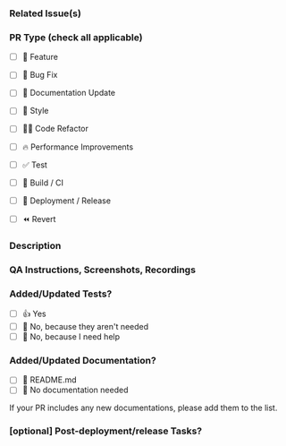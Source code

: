 ### Related Issue(s)

<!--
    For pull requests that relate to or close an issue, please include them below.  
    See [Linking a pull request to an issue](https://docs.github.com/en/issues/tracking-your-work-with-issues/linking-a-pull-request-to-an-issue).
-->

### PR Type (check all applicable)

- [ ] 🍕 Feature
- [ ] 🐛 Bug Fix
- [ ] 📝 Documentation Update
- [ ] 🎨 Style
- [ ] 🧑‍💻 Code Refactor
- [ ] 🔥 Performance Improvements
- [ ] ✅ Test
- [ ] 🔨 Build / CI
- [ ] 🚀 Deployment / Release
- [ ] ⏪ Revert


### Description

<!--
    Please do not leave this blank.
    What this change does in the larger context. Highlights for review:
    - [adds/removes/fixes/replaces] the [feature/bug/etc]

    For a timely review/response, please avoid force-pushing additional
    commits if your PR already received reviews or comments.

    Before submitting a Pull Request, please ensure you've done the following:
    - 👷‍♀️ Create small PRs. In most cases this will be possible.
    - ✅ Provide tests for your changes.
    - 📝 Use descriptive commit messages.
    - 📗 Update any related documentation and include any relevant screenshots.

    For Work In Progress Pull Requests, please use the Draft PR feature,
    see https://github.blog/2019-02-14-introducing-draft-pull-requests/ for further details.
-->


### QA Instructions, Screenshots, Recordings

<!-- Visual changes require screenshots -->


### Added/Updated Tests?

<!--
    If tests were added, say they were added here. Please make sure to add some test cases that check the changes thoroughly including negative and positive cases if possible.
    If it was tested in a way different from regular unit tests, please clarify how you tested step by step, ideally copy and paste-able, so that other reviewers can test and check, and descendants can verify in the future.
    If tests were not added, please describe why they were not added and/or why it was difficult to add.
-->

- [ ] 👍 Yes
- [ ] 🙅 No, because they aren't needed
- [ ] 🙋 No, because I need help

### Added/Updated Documentation?

- [ ] 📜 README.md
- [ ] 🙅 No documentation needed

If your PR includes any new documentations, please add them to the list.

### [optional] Post-deployment/release Tasks?
